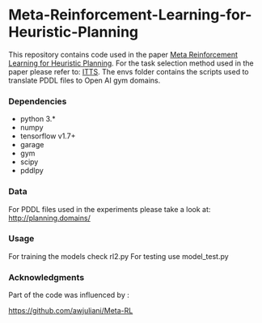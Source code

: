 # Meta-Reinforcement-Learning-for-Heuristic-Planning
This repository contains code used in the paper [Meta Reinforcement Learning for Heuristic Planning](https://arxiv.org/abs/2107.02603). For the task selection method used in the paper please refer to: [ITTS](https://github.com/RicardoLunaG/ITTS). The envs folder contains the scripts used to translate PDDL files to Open AI gym domains.

### Dependencies
* python 3.*
* numpy
* tensorflow v1.7+
* garage
* gym
* scipy
* pddlpy

### Data
For PDDL files used in the experiments please take a look at: http://planning.domains/

### Usage

For training the models check rl2.py
For testing use model_test.py

### Acknowledgments
Part of the code was influenced by :

https://github.com/awjuliani/Meta-RL
